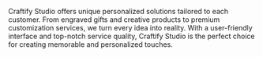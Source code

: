 Craftify Studio offers unique personalized solutions tailored to each customer. From engraved gifts and creative products to premium customization services, we turn every idea into reality. With a user-friendly interface and top-notch service quality, Craftify Studio is the perfect choice for creating memorable and personalized touches.

